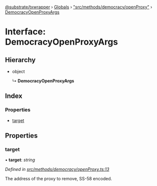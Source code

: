 [@substrate/txwrapper](../README.md) › [Globals](../globals.md) › ["src/methods/democracy/openProxy"](../modules/_src_methods_democracy_openproxy_.md) › [DemocracyOpenProxyArgs](_src_methods_democracy_openproxy_.democracyopenproxyargs.md)

# Interface: DemocracyOpenProxyArgs

## Hierarchy

* object

  ↳ **DemocracyOpenProxyArgs**

## Index

### Properties

* [target](_src_methods_democracy_openproxy_.democracyopenproxyargs.md#target)

## Properties

###  target

• **target**: *string*

*Defined in [src/methods/democracy/openProxy.ts:13](https://github.com/paritytech/txwrapper/blob/8c6ea2d/src/methods/democracy/openProxy.ts#L13)*

The address of the proxy to remove, SS-58 encoded.

